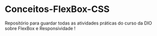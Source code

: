 # Conceitos-FlexBox-CSS
Repositório para guardar todas as atividades práticas do curso da DIO sobre FlexBox e Responsividade !
